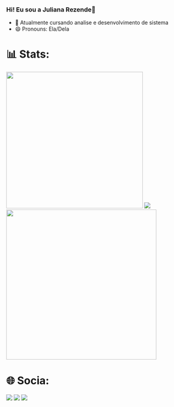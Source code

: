 ### Hi! Eu sou a Juliana Rezende👋

- 🌱 Atualmente cursando analise e desenvolvimento de sistema
- 😄 Pronouns: Ela/Dela

# 📊 Stats:
<div>
  <img src="https://github-readme-stats.vercel.app/api?username=Julianarzd&theme=neon&hide_border=false&include_all_commits=false&count_private=false&show_icons=true"  width="364px" />
  <img src="https://github-readme-stats.vercel.app/api/top-langs/?username=Julianarzd&hide_progress=true&theme=neon">  
  <img src="https://github-readme-streak-stats.herokuapp.com/?user=Julianarzd&theme=neon&hide_border=false"  width="400px" />
  
   
</div>
 

# 🌐 Socia:
<div>
   <a href="https://instagram.com/jl_rz/" target="_blank"><img src="https://img.shields.io/badge/-Instagram-%23E4405F?style=for-the-badge&logo=instagram&logoColor=white" target="_blank"></a> 
  <a href = "mailto:contatojulianaswan30@gmail.com"><img src="https://img.shields.io/badge/-Gmail-%23333?style=for-the-badge&logo=gmail&logoColor=white" target="_blank"></a>
   <a href="https://discord.gg/juliana.rezende" target="_blank"><img src="https://img.shields.io/badge/Discord-7289DA?style=for-the-badge&logo=discord&logoColor=white" target="_blank"></a> 
</div>

